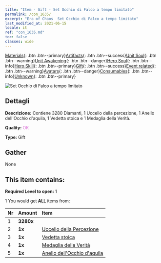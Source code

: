```yaml
---
title: "Item - Gift - Set Occhio di Falco a tempo limitato"
permalink: /con_1635/
excerpt: "Era of Chaos  Set Occhio di Falco a tempo limitato"
last_modified_at: 2021-06-15
locale: it
ref: "con_1635.md"
toc: false
classes: wide
---
```

 [Materials](/ItemsIT/){: .btn .btn--primary}[Artifacts](/ItemsIT/Artifacts/){: .btn .btn--success}[Unit Soul](/ItemsIT/UnitSoul/){: .btn .btn--warning}[Unit Awakening](/ItemsIT/UnitAwakening/){: .btn .btn--danger}[Hero Soul](/ItemsIT/HeroSoul/){: .btn .btn--info}[Hero Skill](/ItemsIT/HeroSkill/){: .btn .btn--primary}[Gift](/ItemsIT/Gift/){: .btn .btn--success}[Event related](/ItemsIT/Events/){: .btn .btn--warning}[Avatars](/ItemsIT/Avatars/){: .btn .btn--danger}[Consumables](/ItemsIT/Consumables/){: .btn .btn--info}[Unknown](/ItemsIT/Unknown/){: .btn .btn--primary}

 ![Set Occhio di Falco a tempo limitato](/images/t/i_907251.png)

## Dettagli
 **Descrizione:** Contiene 3280 Diamanti, 1 Uccello della percezione, 1 Anello dell'Occhio d'aquila, 1 Vedetta stoica e 1 Medaglia della Verità.

 **Quality:** <span style="color: #DA70D6">OK</span>

 **Type:** Gift

## Gather

  None

## This item contains:

 **Required Level to open:** 1

 1 You would get **ALL** items  from:

  | Nr | Amount |     Item    |
  |:---|:-------|:------------|
  | 1 |  **3280x** | <i class="fas fa-gem"/> |  | 
  | 2 |  **1x** | [Uccello della Percezione](/ItemsIT/art_132/) |  | 
  | 3 |  **1x** | [Vedetta stoica](/ItemsIT/art_133/) |  | 
  | 4 |  **1x** | [Medaglia della Verità](/ItemsIT/art_134/) |  | 
  | 5 |  **1x** | [Anello dell'Occhio d'aquila](/ItemsIT/art_135/) |  | 
